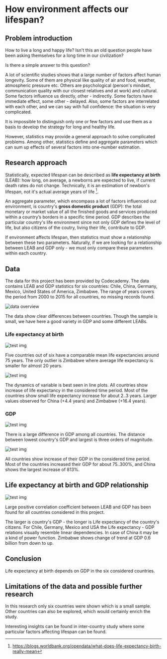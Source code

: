# How environment affects our lifespan?

## Problem introduction

How to live a long and happy life? Isn't this an old question people have been asking themselves for a long time in our civilization?

Is there a simple answer to this question?

A lot of scientific studies shows that a large number of factors affect human longevity. Some of them are physical like quality of air and food, weather, atmospheric pressure etc. Others are psychological (person's mindset, communication quality with our closest relatives and at work) and cultural. Some factors influence us directly, other - indirectly. Some factors have immediate effect, some other - delayed. Also, some factors are interrelated with each other, and we can say with full confidence: the situation is very complicated.

It is impossible to distinguish only one or few factors and use them as a basis to develop the strategy for long and healthy life.

However, statistics may provide a general approach to solve complicated problems. Among other, statistics define and aggregate parameters which can sum up effects of several factors into one-number estimation.

## Research approach

Statistically, expected lifespan can be described as **life expectancy at birth** (LEAB): how long, on average, a newborns are expected to live, if current death rates do not change. Technically, it is an estimation of newbon's lifespan, not it's actual average years of life [^1].

An aggregate parameter, which encompass a lot of factors influenced out environment, is country's **gross domestic product** (GDP): the total monetary or market value of all the finished goods and services produced within a country’s borders in a specific time period. GDP describes the particular country's life environment since not only GDP defines the level of life, but also citizens of the coutry, living their life, contribute to GDP.

If environment affects lifespan, then statistics must show a relationship between these two parameters. Naturally, if we are looking for a relationship between LEAB and GDP only - we must only compare these parameters within each country.

## Data

The data for this project has been provided by Codecademy. The data contains LEAB and GDP statistics for six countries: Chile, China, Germany, Mexico, United States of America, Zimbabwe. The range of years covers the period from 2000 to 2015 for all countries, no missing records found.

![data overview](le_gdp_box_by_country.png)

The data show clear differences between countries. Though the sample is small, we have here a good variety in GDP and some different LEABs.

### Life expectancy at birth

![test img](le_bar_by_country.png)

Five countries out of six have a comparable mean life expectancies around 75 years. The only outlier is Zimbabwe where average life expectancy is smaller for almost 20 years.

![test img](le_lines_by_year_country.png)

The dynamics of variable is best seen in line plots. All countries show increase of life expectancy in the considered time period. Most of the countries show small life expectancy increase for about 2..3 years. Larger values observed for China (+4.4 years) and Zimbabwe (+16.4 years).

### GDP

![test img](gdp_bar_by_country.png)

There is a large difference in GDP among all countries. The distance between lowest country's GDP and largest is three orders of magnitude.

![test img](gdp_lines_by_year_country.png)

All countries show increase of their GDP in the considered time period. Most of the countries increased their GDP for about 75..300%, and China shows the largest increase of 813%.

## Life expectancy at birth and GDP relationship

![test img](le_vs_gdp_for_each_country.png)

Large positive correlation coefficient between LEAB and GDP has been found for all countries considered in this project.

The larger is country's GDP - the longer is Life expectancy of the country's citizens. For Chile, Germany, Mexico and USA the Life expectancy - GDP relations visually resemble linear dependencies. In case of China it may be a kind of power function. Zimbabwe shows change of trend at GDP 0.6 billion from down to up.

## Conclusion

Life expectancy at birth depends on GDP in the six considered countries.

## Limitations of the data and possible further research

In this research only six countries were shown which is a small sample. Other countries can also be explored, which would certainly enrich the study.

Interesting insights can be found in inter-country study where some particular factors affecting lifespan can be found.


[^1]: https://blogs.worldbank.org/opendata/what-does-life-expectancy-birth-really-mean






